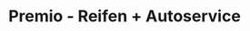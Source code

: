 ---
title: "Premio - Reifen + Autoservice"
url: /asperg/premio-reifen-autoservice/
shop: Autowerkstatt
---